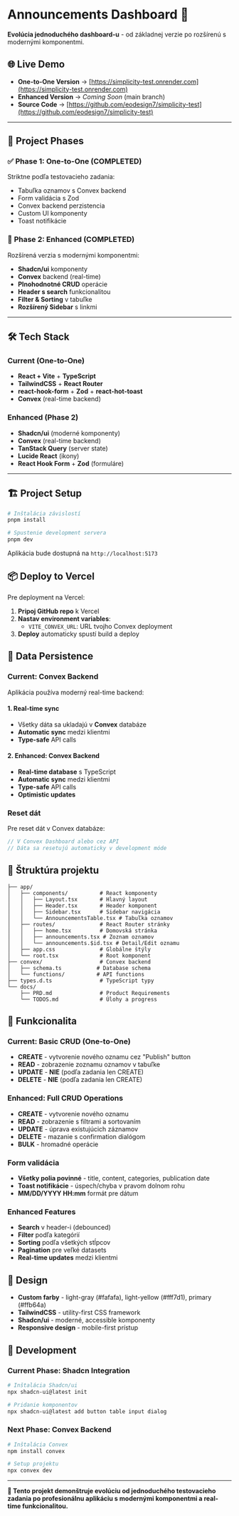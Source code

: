 # Announcements Dashboard 🚀

**Evolúcia jednoduchého dashboard-u** - od základnej verzie po rozšírenú s modernými komponentmi.

## 🌐 Live Demo

- **One-to-One Version** → [https://simplicity-test.onrender.com](https://simplicity-test.onrender.com)
- **Enhanced Version** → _Coming Soon_ (main branch)
- **Source Code** → [https://github.com/eodesign7/simplicity-test](https://github.com/eodesign7/simplicity-test)

---

## 🎯 Project Phases

### ✅ **Phase 1: One-to-One (COMPLETED)**

Striktne podľa testovacieho zadania:

- Tabuľka oznamov s Convex backend
- Form validácia s Zod
- Convex backend perzistencia
- Custom UI komponenty
- Toast notifikácie

### 🚀 **Phase 2: Enhanced (COMPLETED)**

Rozšírená verzia s modernými komponentmi:

- **Shadcn/ui** komponenty
- **Convex** backend (real-time)
- **Plnohodnotné CRUD** operácie
- **Header s search** funkcionalitou
- **Filter & Sorting** v tabuľke
- **Rozšírený Sidebar** s linkmi

---

## 🛠 Tech Stack

### **Current (One-to-One)**

- **React + Vite** + **TypeScript**
- **TailwindCSS** + **React Router**
- **react-hook-form** + **Zod** + **react-hot-toast**
- **Convex** (real-time backend)

### **Enhanced (Phase 2)**

- **Shadcn/ui** (moderné komponenty)
- **Convex** (real-time backend)
- **TanStack Query** (server state)
- **Lucide React** (ikony)
- **React Hook Form** + **Zod** (formuláre)

---

## 🏗 Project Setup

```bash
# Inštalácia závislostí
pnpm install

# Spustenie development servera
pnpm dev
```

Aplikácia bude dostupná na `http://localhost:5173`

## 📦 Deploy to Vercel

Pre deployment na Vercel:

1. **Pripoj GitHub repo** k Vercel
2. **Nastav environment variables**:
   - `VITE_CONVEX_URL`: URL tvojho Convex deployment
3. **Deploy** automaticky spustí build a deploy

## 💾 Data Persistence

### **Current: Convex Backend**

Aplikácia používa moderný real-time backend:

#### 1. **Real-time sync**

- Všetky dáta sa ukladajú v **Convex** databáze
- **Automatic sync** medzi klientmi
- **Type-safe** API calls

#### 2. **Enhanced: Convex Backend**

- **Real-time database** s TypeScript
- **Automatic sync** medzi klientmi
- **Type-safe** API calls
- **Optimistic updates**

### **Reset dát**

Pre reset dát v Convex databáze:

```javascript
// V Convex Dashboard alebo cez API
// Dáta sa resetujú automaticky v development móde
```

## 📁 Štruktúra projektu

```
├── app/
│   ├── components/          # React komponenty
│   │   ├── Layout.tsx       # Hlavný layout
│   │   ├── Header.tsx       # Header komponent
│   │   ├── Sidebar.tsx      # Sidebar navigácia
│   │   └── AnnouncementsTable.tsx # Tabuľka oznamov
│   ├── routes/              # React Router stránky
│   │   ├── home.tsx         # Domovská stránka
│   │   ├── announcements.tsx # Zoznam oznamov
│   │   └── announcements.$id.tsx # Detail/Edit oznamu
│   ├── app.css              # Globálne štýly
│   └── root.tsx             # Root komponent
├── convex/                  # Convex backend
│   ├── schema.ts           # Database schema
│   └── functions/          # API functions
├── types.d.ts               # TypeScript typy
└── docs/
    ├── PRD.md               # Product Requirements
    └── TODOS.md             # Úlohy a progress
```

## 🎯 Funkcionalita

### **Current: Basic CRUD (One-to-One)**

- **CREATE** - vytvorenie nového oznamu cez "Publish" button
- **READ** - zobrazenie zoznamu oznamov v tabuľke
- **UPDATE** - **NIE** (podľa zadania len CREATE)
- **DELETE** - **NIE** (podľa zadania len CREATE)

### **Enhanced: Full CRUD Operations**

- **CREATE** - vytvorenie nového oznamu
- **READ** - zobrazenie s filtrami a sortovaním
- **UPDATE** - úprava existujúcich záznamov
- **DELETE** - mazanie s confirmation dialógom
- **BULK** - hromadné operácie

### **Form validácia**

- **Všetky polia povinné** - title, content, categories, publication date
- **Toast notifikácie** - úspech/chyba v pravom dolnom rohu
- **MM/DD/YYYY HH:mm** formát pre dátum

### **Enhanced Features**

- **Search** v header-i (debounced)
- **Filter** podľa kategórií
- **Sorting** podľa všetkých stĺpcov
- **Pagination** pre veľké datasets
- **Real-time updates** medzi klientmi

## 🎨 Design

- **Custom farby** - light-gray (#fafafa), light-yellow (#fff7d1), primary (#ffb64a)
- **TailwindCSS** - utility-first CSS framework
- **Shadcn/ui** - moderné, accessible komponenty
- **Responsive design** - mobile-first prístup

## 🚀 Development

### **Current Phase: Shadcn Integration**

```bash
# Inštalácia Shadcn/ui
npx shadcn-ui@latest init

# Pridanie komponentov
npx shadcn-ui@latest add button table input dialog
```

### **Next Phase: Convex Backend**

```bash
# Inštalácia Convex
npm install convex

# Setup projektu
npx convex dev
```

---

**🎯 Tento projekt demonštruje evolúciu od jednoduchého testovacieho zadania po profesionálnu aplikáciu s modernými komponentmi a real-time funkcionalitou.**
